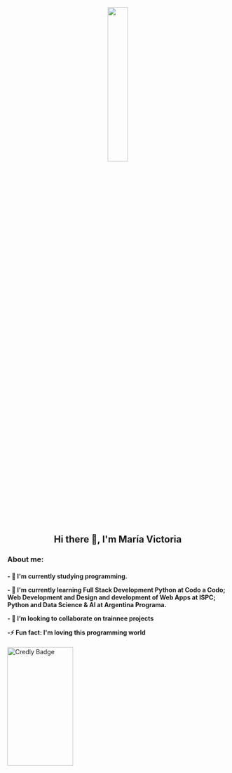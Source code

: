<div id="header" align="center">
  <img src="https://media.giphy.com/media/436hhtZJQAT86nomhG/giphy.gif" width="30%">
  <h2 style="Bold">Hi there 👋, I'm María Victoria</h2>
</div>

<div>
  <h3>About me:</h3>
</div>

<h4>
  <p>- 🔭 I'm currently studying programming.</p>
  <p>- 🌱 I'm currently learning Full Stack Development Python at Codo a Codo; Web Development and Design and development of Web Apps at ISPC; Python and Data Science & AI at Argentina Programa.</p>
  <p>- 👯 I’m looking to collaborate on trainnee projects</p>
  <p>-⚡ Fun fact: I'm loving this programming world</p>
</h4>

<div>
  <a href="https://www.credly.com/badges/4d7a5639-98a7-4503-a663-90a755213bf5/public_url" target="_blank">
    <img src="https://images.credly.com/size/110x110/images/4a20d33b-7a5f-4019-9c13-8e3e682b9381/certified-associate.png" alt="Credly Badge" width="150" height="270">
  </a>
</div>

<div>
  <div data-iframe-width="150" data-iframe-height="270" data-share-badge-id="4d7a5639-98a7-4503-a663-90a755213bf5" data-share-badge-host="https://www.credly.com"></div>
  <script type="text/javascript" async src="//cdn.credly.com/assets/utilities/embed.js"></script>
</div>
